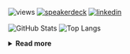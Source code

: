 ![views](https://komarev.com/ghpvc/?username=chck&color=blueviolet)
[![speakerdeck](https://img.shields.io/badge/Speaker_Deck-chck-8a2be2?style=flat-square&logo=speaker-deck)](https://speakerdeck.com/chck)
[![linkedin](https://img.shields.io/badge/LinkedIn-chck-8a2be2?style=flat-square&logo=linkedin)](https://www.linkedin.com/in/chck/)

<p align="left"> 
  <img alt="GitHub Stats" align="center" height="150" src="https://github-readme-stats-nine-umber-51.vercel.app/api?username=chck&count_private=true&show_icons=true&hide_title=true&theme=buefy" />
  <img alt="Top Langs" align="center" height="150" src="https://github-readme-stats-nine-umber-51.vercel.app/api/top-langs/?username=chck&layout=compact&count_private=true&show_icons=true&hide_title=true&theme=buefy" />
</p>

<details>
  <summary><b>Read more</b></summary>
  <br>

  <!--START_SECTION:waka-->
**🐱 My GitHub Data** 

> 📦 76.9 kB Used in GitHub's Storage 
 > 
> 🏆 37 Contributions in the Year 2024
 > 
> 💼 Opted to Hire
 > 
> 📜 134 Public Repositories 
 > 
> 🔑 19 Private Repositories 
 > 
**I'm a Night 🦉** 

```text
🌞 Morning                798 commits         ███░░░░░░░░░░░░░░░░░░░░░░   12.90 % 
🌆 Daytime                2014 commits        ████████░░░░░░░░░░░░░░░░░   32.55 % 
🌃 Evening                1778 commits        ███████░░░░░░░░░░░░░░░░░░   28.73 % 
🌙 Night                  1598 commits        ██████░░░░░░░░░░░░░░░░░░░   25.82 % 
```
📅 **I'm Most Productive on Thursday** 

```text
Monday                   1231 commits        █████░░░░░░░░░░░░░░░░░░░░   19.89 % 
Tuesday                  948 commits         ████░░░░░░░░░░░░░░░░░░░░░   15.32 % 
Wednesday                1051 commits        ████░░░░░░░░░░░░░░░░░░░░░   16.98 % 
Thursday                 1443 commits        ██████░░░░░░░░░░░░░░░░░░░   23.32 % 
Friday                   641 commits         ███░░░░░░░░░░░░░░░░░░░░░░   10.36 % 
Saturday                 340 commits         █░░░░░░░░░░░░░░░░░░░░░░░░   05.49 % 
Sunday                   534 commits         ██░░░░░░░░░░░░░░░░░░░░░░░   08.63 % 
```


📊 **This Week I Spent My Time On** 

```text
💬 Programming Languages: 
Other                    26 hrs 10 mins      ███████████████████████░░   92.44 % 
Terraform                1 hr 53 mins        ██░░░░░░░░░░░░░░░░░░░░░░░   06.66 % 
Makefile                 12 mins             ░░░░░░░░░░░░░░░░░░░░░░░░░   00.73 % 
JSON                     1 min               ░░░░░░░░░░░░░░░░░░░░░░░░░   00.08 % 
Markdown                 0 secs              ░░░░░░░░░░░░░░░░░░░░░░░░░   00.05 % 

🔥 Editors: 
Chrome                   26 hrs 10 mins      ███████████████████████░░   92.43 % 
VS Code                  1 hr 55 mins        ██░░░░░░░░░░░░░░░░░░░░░░░   06.82 % 
Neovim                   12 mins             ░░░░░░░░░░░░░░░░░░░░░░░░░   00.74 % 
Obsidian                 0 secs              ░░░░░░░░░░░░░░░░░░░░░░░░░   00.01 % 
```

**I Mostly Code in Python** 

```text
Python                   41 repos            ████████░░░░░░░░░░░░░░░░░   32.54 % 
Jupyter Notebook         20 repos            ████░░░░░░░░░░░░░░░░░░░░░   15.87 % 
Rust                     7 repos             █░░░░░░░░░░░░░░░░░░░░░░░░   05.56 % 
Shell                    3 repos             █░░░░░░░░░░░░░░░░░░░░░░░░   02.38 % 
Astro                    1 repo              ░░░░░░░░░░░░░░░░░░░░░░░░░   00.79 % 
```



**Timeline**

![Lines of Code chart](https://raw.githubusercontent.com/chck/chck/main/assets/bar_graph.png)


 Last Updated on 2024-02-11 01:25 UTC
<!--END_SECTION:waka-->
</details>

